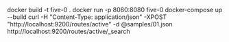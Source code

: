 docker build -t five-0 .
docker run -p 8080:8080 five-0
docker-compose up --build
curl -H "Content-Type: application/json" -XPOST "http://localhost:9200/routes/active" -d @samples/01.json
http://localhost:9200/routes/active/_search